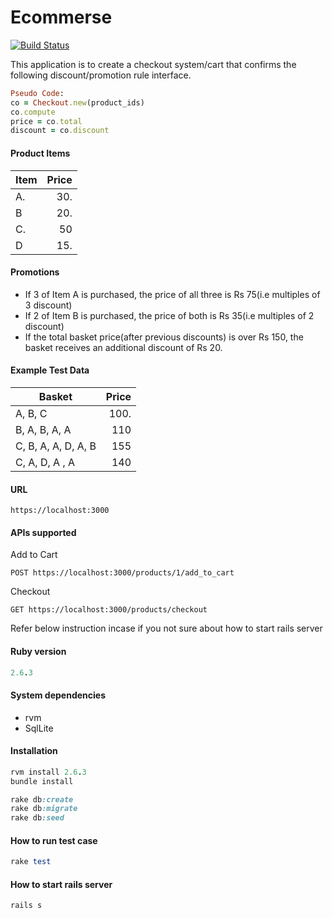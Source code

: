 Ecommerse
========
[![Build Status](https://travis-ci.org/thuehlinger/daemons.svg?branch=master)](https://travis-ci.org/thuehlinger/daemons)

This application is to create a checkout system/cart that confirms the following discount/promotion rule interface.

```ruby
Pseudo Code:
co = Checkout.new(product_ids)
co.compute
price = co.total
discount = co.discount
```
#### Product Items

|Item|Price|
|----|----:|
|A.  |30.  |
|B   |20.  |
|C.  |50   |
|D   |15.  |

#### Promotions
* If 3 of Item A is purchased, the price of all three is Rs 75(i.e multiples of 3 discount)
* If 2 of Item B is purchased, the price of both is Rs 35(i.e multiples of 2 discount)
* If the total basket price(after previous discounts) is over Rs 150, the basket receives an
additional discount of Rs 20.

#### Example Test Data
|Basket              |Price|
|--------------------|----:|
|A, B, C             |100. |
|B, A, B, A, A       | 110 |
|C, B, A, A, D, A, B | 155 |
|C, A, D, A , A      | 140 |

#### URL
```
https://localhost:3000
```

#### APIs supported
Add to Cart
```
POST https://localhost:3000/products/1/add_to_cart
```

Checkout
```
GET https://localhost:3000/products/checkout
```

Refer below instruction incase if you not sure about how to start rails server

#### Ruby version
```ruby
2.6.3
```

#### System dependencies
* rvm
* SqlLite

#### Installation
```ruby
rvm install 2.6.3
bundle install

rake db:create
rake db:migrate
rake db:seed
```

#### How to run test case
```ruby
rake test
```

#### How to start rails server
```ruby
rails s
```
